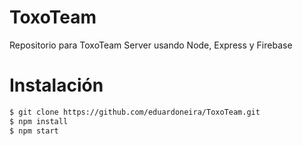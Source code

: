 # ToxoTeam
Repositorio para ToxoTeam Server usando Node, Express y Firebase

# Instalación

```bash
$ git clone https://github.com/eduardoneira/ToxoTeam.git
$ npm install
$ npm start
```
